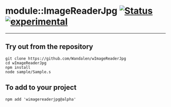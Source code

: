 
# module::ImageReaderJpg  [![Status](https://github.com/Wandalen/wImageReaderJpg/workflows/publish/badge.svg)](https://github.com/Wandalen/wImageReaderJpg/actions?query=workflow%3Apublish) [![experimental](https://img.shields.io/badge/stability-experimental-orange.svg)](https://github.com/emersion/stability-badges#experimental)

___

## Try out from the repository
```
git clone https://github.com/Wandalen/wImageReaderJpg
cd wImageReaderJpg
npm install
node sample/Sample.s
```

## To add to your project
```
npm add 'wimagereaderjpg@alpha'
```




